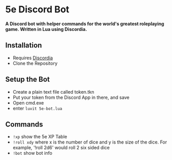 # 5e Discord Bot
**A Discord bot with helper commands for the world's greatest roleplaying game. Written in Lua using Discordia.**

## Installation
- Requires [Discordia](https://github.com/SinisterRectus/Discordia)
- Clone the Repository

## Setup the Bot
- Create a plain text file called token.tkn
- Put your token from the Discord App in there, and save
- Open cmd.exe
- enter `luvit 5e-bot.lua`

## Commands
- `!xp` show the 5e XP Table
- `!roll xdy` where x is the number of dice and y is the size of the dice. For example, '!roll 2d6' would roll 2 six sided dice
- `!bot` show bot info
